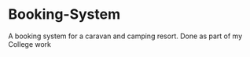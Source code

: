 # Booking-System
A booking system for a caravan and camping resort. Done as part of my College work
